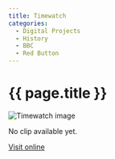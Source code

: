 ```yaml
---
title: Timewatch
categories:
  - Digital Projects
  - History
  - BBC
  - Red Button
---
```


# {{ page.title }}

![Timewatch image](main_image.png)

No clip available yet.

[Visit online](http://www.bbc.co.uk/timewatch/past-series.shtml/)
